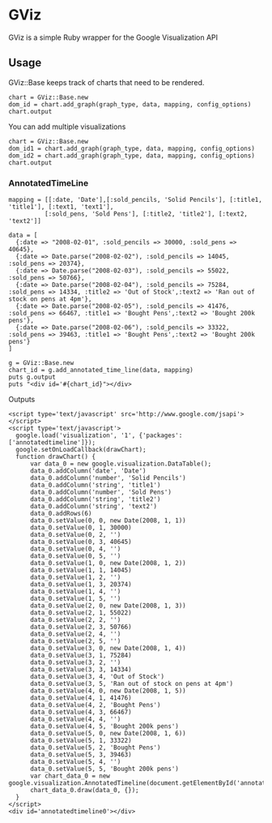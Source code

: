 # GViz

GViz is a simple Ruby wrapper for the Google Visualization API

## Usage

GViz::Base keeps track of charts that need to be rendered.

    chart = GViz::Base.new
    dom_id = chart.add_graph(graph_type, data, mapping, config_options)
    chart.output

You can add multiple visualizations

    chart = GViz::Base.new
    dom_id1 = chart.add_graph(graph_type, data, mapping, config_options)
    dom_id2 = chart.add_graph(graph_type, data, mapping, config_options)
    chart.output


### AnnotatedTimeLine
    mapping = [[:date, 'Date'],[:sold_pencils, 'Solid Pencils'], [:title1, 'title1'], [:text1, 'text1'], 
              [:sold_pens, 'Sold Pens'], [:title2, 'title2'], [:text2, 'text2']]

    data = [
      {:date => "2008-02-01", :sold_pencils => 30000, :sold_pens => 40645},
      {:date => Date.parse("2008-02-02"), :sold_pencils => 14045, :sold_pens => 20374},
      {:date => Date.parse("2008-02-03"), :sold_pencils => 55022, :sold_pens => 50766},
      {:date => Date.parse("2008-02-04"), :sold_pencils => 75284, :sold_pens => 14334, :title2 => 'Out of Stock',:text2 => 'Ran out of stock on pens at 4pm'},
      {:date => Date.parse("2008-02-05"), :sold_pencils => 41476, :sold_pens => 66467, :title1 => 'Bought Pens',:text2 => 'Bought 200k pens'},
      {:date => Date.parse("2008-02-06"), :sold_pencils => 33322, :sold_pens => 39463, :title1 => 'Bought Pens',:text2 => 'Bought 200k pens'}
    ]

    g = GViz::Base.new
    chart_id = g.add_annotated_time_line(data, mapping)
    puts g.output
    puts "<div id='#{chart_id}"></div>
    
Outputs

    <script type='text/javascript' src='http://www.google.com/jsapi'></script>
    <script type='text/javascript'>
      google.load('visualization', '1', {'packages':['annotatedtimeline']});
      google.setOnLoadCallback(drawChart);
      function drawChart() {    
          var data_0 = new google.visualization.DataTable();
          data_0.addColumn('date', 'Date')
          data_0.addColumn('number', 'Solid Pencils')
          data_0.addColumn('string', 'title1')
          data_0.addColumn('number', 'Sold Pens')
          data_0.addColumn('string', 'title2')
          data_0.addColumn('string', 'text2')
          data_0.addRows(6)
          data_0.setValue(0, 0, new Date(2008, 1, 1))
          data_0.setValue(0, 1, 30000)
          data_0.setValue(0, 2, '')
          data_0.setValue(0, 3, 40645)
          data_0.setValue(0, 4, '')
          data_0.setValue(0, 5, '')
          data_0.setValue(1, 0, new Date(2008, 1, 2))
          data_0.setValue(1, 1, 14045)
          data_0.setValue(1, 2, '')
          data_0.setValue(1, 3, 20374)
          data_0.setValue(1, 4, '')
          data_0.setValue(1, 5, '')
          data_0.setValue(2, 0, new Date(2008, 1, 3))
          data_0.setValue(2, 1, 55022)
          data_0.setValue(2, 2, '')
          data_0.setValue(2, 3, 50766)
          data_0.setValue(2, 4, '')
          data_0.setValue(2, 5, '')
          data_0.setValue(3, 0, new Date(2008, 1, 4))
          data_0.setValue(3, 1, 75284)
          data_0.setValue(3, 2, '')
          data_0.setValue(3, 3, 14334)
          data_0.setValue(3, 4, 'Out of Stock')
          data_0.setValue(3, 5, 'Ran out of stock on pens at 4pm')
          data_0.setValue(4, 0, new Date(2008, 1, 5))
          data_0.setValue(4, 1, 41476)
          data_0.setValue(4, 2, 'Bought Pens')
          data_0.setValue(4, 3, 66467)
          data_0.setValue(4, 4, '')
          data_0.setValue(4, 5, 'Bought 200k pens')
          data_0.setValue(5, 0, new Date(2008, 1, 6))
          data_0.setValue(5, 1, 33322)
          data_0.setValue(5, 2, 'Bought Pens')
          data_0.setValue(5, 3, 39463)
          data_0.setValue(5, 4, '')
          data_0.setValue(5, 5, 'Bought 200k pens')
          var chart_data_0 = new google.visualization.AnnotatedTimeline(document.getElementById('annotatedtimeline0'));
          chart_data_0.draw(data_0, {});
      }
    </script>
    <div id='annotatedtimeline0'></div>

